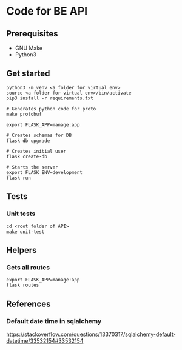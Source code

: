 # Code for BE API

## Prerequisites

* GNU Make
* Python3

## Get started
```
python3 -m venv <a folder for virtual env>
source <a folder for virtual env>/bin/activate
pip3 install -r requirements.txt

# Generates python code for proto
make protobuf

export FLASK_APP=manage:app

# Creates schemas for DB
flask db upgrade

# Creates initial user
flask create-db

# Starts the server
export FLASK_ENV=development
flask run
```

## Tests
### Unit tests
```
cd <root folder of API>
make unit-test
```

## Helpers
### Gets all routes
```
export FLASK_APP=manage:app
flask routes
```

## References

### Default date time in sqlalchemy
https://stackoverflow.com/questions/13370317/sqlalchemy-default-datetime/33532154#33532154

